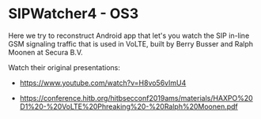 # SIPWatcher4 - OS3

Here we try to reconstruct Android app that let's you watch the SIP in-line GSM signaling
traffic that is used in VoLTE, built by Berry Busser and Ralph Moonen at Secura B.V.

Watch their original presentations:
* https://www.youtube.com/watch?v=H8vo56vImU4

* https://conference.hitb.org/hitbsecconf2019ams/materials/HAXPO%20D1%20-%20VoLTE%20Phreaking%20-%20Ralph%20Moonen.pdf




